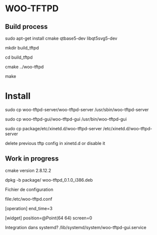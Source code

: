 WOO-TFTPD
=========


## Build process


sudo apt-get install cmake qtbase5-dev libqt5svg5-dev

mkdir build_tftpd

cd build_tftpd

cmake ../woo-tftpd

make

# Install

sudo cp woo-tftpd-server/woo-tftpd-server /usr/sbin/woo-tftpd-server 

sudo cp woo-tftpd-gui/woo-tftpd-gui  /usr/bin/woo-tftpd-gui 

sudo cp package/etc/xinetd.d/woo-tftpd-server /etc/xinetd.d/woo-tftpd-server

delete previous tftp config in xinetd.d or disable it



## Work in progress


cmake version 2.8.12.2


dpkg -b package/  woo-tftpd_0.1.0_i386.deb




Fichier de configuration

file:/etc/woo-tftpd.conf

[operation]
end_time=3

[widget]
position=@Point(64 64)
screen=0



Integration dans systemd?
/lib/systemd/system/woo-tftpd-gui.service
